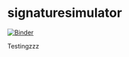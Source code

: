 signaturesimulator
==================

[![Binder](https://mybinder.org/badge_logo.svg)](https://mybinder.org/v2/gh/Ewan82/esa_demo/master)

Testingzzz